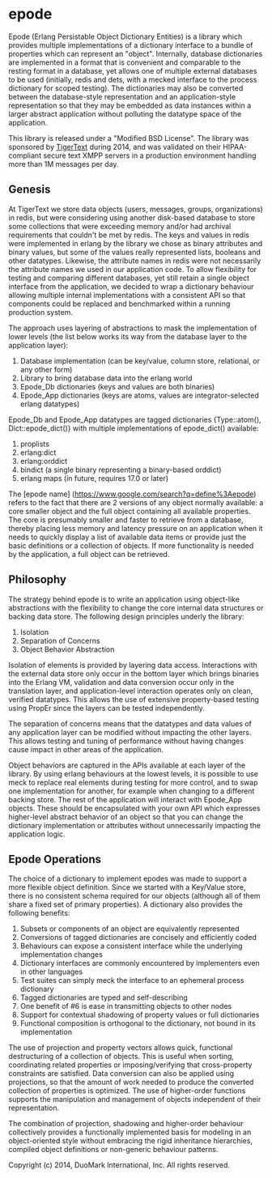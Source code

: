 epode
=====

Epode (Erlang Persistable Object Dictionary Entities) is a library which provides multiple implementations of a dictionary interface to a bundle of properties which can represent an "object".  Internally, database dictionaries are implemented in a format that is convenient and comparable to the resting format in a database, yet allows one of multiple external databases to be used (initially, redis and dets, with a mecked interface to the process dictionary for scoped testing). The dictionaries may also be converted between the database-style representation and an application-style representation so that they may be embedded as data instances within a larger abstract application without polluting the datatype space of the application.

This library is released under a "Modified BSD License". The library was sponsored by [TigerText](http://tigertext.com/) during 2014, and was validated on their HIPAA-compliant secure text XMPP servers in a production environment handling more than 1M messages per day.

Genesis
-------

At TigerText we store data objects (users, messages, groups, organizations) in redis, but were considering using another disk-based database to store some collections that were exceeding memory and/or had archival requirements that couldn't be met by redis. The keys and values in redis were implemented in erlang by the library we chose as binary attributes and binary values, but some of the values really represented lists, booleans and other datatypes. Likewise, the attribute names in redis were not necessarily the attribute names we used in our application code. To allow flexibility for testing and comparing different databases, yet still retain a single object interface from the application, we decided to wrap a dictionary behaviour allowing multiple internal implementations with a consistent API so that components could be replaced and benchmarked within a running production system.

The approach uses layering of abstractions to mask the implementation of lower levels (the list below works its way from the database layer to the application layer):

  1. Database implementation (can be key/value, column store, relational, or any other form)
  2. Library to bring database data into the erlang world
  3. Epode_Db dictionaries (keys and values are both binaries)
  4. Epode_App dictionaries (keys are atoms, values are integrator-selected erlang datatypes)

Epode_Db and Epode_App datatypes are tagged dictionaries {Type::atom(), Dict::epode_dict()} with multiple implementations of epode_dict() available:

  1. proplists
  2. erlang:dict
  3. erlang:orddict
  4. bindict (a single binary representing a binary-based orddict)
  5. erlang maps (in future, requires 17.0 or later)

The [epode name] (https://www.google.com/search?q=define%3Aepode) refers to the fact that there are 2 versions of any object normally available: a core smaller object and the full object containing all available properties. The core is presumably smaller and faster to retrieve from a database, thereby placing less memory and latency pressure on an application when it needs to quickly display a list of available data items or provide just the basic definitions or a collection of objects. If more functionality is needed by the application, a full object can be retrieved.

Philosophy
----------

The strategy behind epode is to write an application using object-like abstractions with the flexibility to change the core internal data structures or backing data store. The following design principles underly the library:

  1. Isolation
  2. Separation of Concerns
  3. Object Behavior Abstraction

Isolation of elements is provided by layering data access. Interactions with the external data store only occur in the bottom layer which brings binaries into the Erlang VM, validation and data conversion occur only in the translation layer, and application-level interaction operates only on clean, verified datatypes. This allows the use of extensive property-based testing using PropEr since the layers can be tested independently.

The separation of concerns means that the datatypes and data values of any application layer can be modified without impacting the other layers. This allows testing and tuning of performance without having changes cause impact in other areas of the application.

Object behaviors are captured in the APIs available at each layer of the library. By using erlang behaviours at the lowest levels, it is possible to use meck to replace real elements during testing for more control, and to swap one implementation for another, for example when changing to a different backing store. The rest of the application will interact with Epode_App objects. These should be encapsulated with your own API which expresses higher-level abstract behavior of an object so that you can change the dictionary implementation or attributes without unnecessarily impacting the application logic.

Epode Operations
----------------

The choice of a dictionary to implement epodes was made to support a more flexible object definition. Since we started with a Key/Value store, there is no consistent schema required for our objects (although all of them share a fixed set of primary properties). A dictionary also provides the following benefits:

  1. Subsets or components of an object are equivalently represented
  2. Conversions of tagged dictionaries are concisely and efficiently coded
  3. Behaviours can expose a consistent interface while the underlying implementation changes
  4. Dictionary interfaces are commonly encountered by implementers even in other languages
  5. Test suites can simply meck the interface to an ephemeral process dictionary
  6. Tagged dictionaries are typed and self-describing
  7. One benefit of #6 is ease in transmitting objects to other nodes
  8. Support for contextual shadowing of property values or full dictionaries
  9. Functional composition is orthogonal to the dictionary, not bound in its implementation

The use of projection and property vectors allows quick, functional destructuring of a collection of objects. This is useful when sorting, coordinating related properties or imposing/verifying that cross-property constraints are satisfied. Data conversion can also be applied using projections, so that the amount of work needed to produce the converted collection of properties is optimized. The use of higher-order functions supports the manipulation and management of objects independent of their representation.

The combination of projection, shadowing and higher-order behaviour collectively provides a functionally implemented basis for modeling in an object-oriented style without embracing the rigid inheritance hierarchies, compiled object definitions or non-generic behaviour patterns.


Copyright (c) 2014, DuoMark International, Inc.
All rights reserved.
